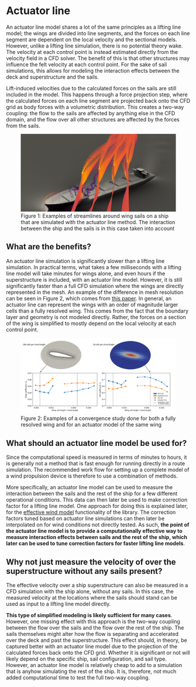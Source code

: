 # Actuator line

An actuator line model shares a lot of the same principles as a lifting line model; the wings are divided into line segments, and the forces on each line segment are dependent on the local velocity and the sectional models. However, unlike a lifting line simulation, there is no potential theory wake. The velocity at each control point is instead estimated directly from the velocity field in a CFD solver. The benefit of this is that other structures may influence the felt velocity at each control point. For the sake of sail simulations, this allows for modeling the interaction effects between the deck and superstructure and the sails.

Lift-induced velocities due to the calculated forces on the sails are still included in the model. This happens through a force projection step, where the calculated forces on each line segment are projected back onto the CFD grid as body forces with a volumetric distribution. This creates a two-way coupling: the flow to the sails are affected by anything else in the CFD domain, and the flow over all other structures are affected by the forces from the sails.

<figure>
    <img src="../static/actualtor_line_streamlines.png" alt="Actuator line streamlines">
    <figcaption>Figure 1: Examples of streamlines around wing sails on a ship that are simulated with the actuator line method. The interaction between the ship and the sails is in this case taken into account</figcaption>
</figure>

## What are the benefits?
An actuator line simulation is significantly slower than a lifting line simulation. In practical terms, what takes a few milliseconds with a lifting line model will take minutes for wings alone, and even hours if the superstructure is included, with an actuator line model. However, it is still significantly faster than a full CFD simulation where the wings are directly represented in the mesh. An example of the difference in mesh resolution can be seen in Figure 2, which comes from [this paper](https://www.researchgate.net/publication/374976524_Actuator_Line_for_Wind_Propulsion_Modelling). In general, an actuator line can represent the wings with an order of magnitude larger cells than a fully resolved wing. This comes from the fact that the boundary layer and geometry is not modeled directly. Rather, the forces on a section of the wing is simplified to mostly depend on the local velocity at each control point.

<figure>
    <img src="../static/al_mesh_resolution.png" alt="Actuator line mesh resolution">
    <figcaption>Figure 2: Examples of a convergence study done for both a fully resolved wing and for an actuator model of the same wing </figcaption>
</figure>

## What should an actuator line model be used for?

Since the computational speed is measured in terms of minutes to hours, it is generally not a method that is fast enough for running directly in a route simulation. The recommended work flow for setting up a complete model of a wind propulsion device is therefore to use a combination of methods.

More specifically, an actuator line model can be used to measure the interaction between the sails and the rest of the ship for a few different operational conditions. This data can then later be used to make correction factor for a lifting line model. One approach for doing this is explained later, for the [effective wind model](../utils/wind_model.md) functionality of the library. The correction factors tuned based on actuator line simulations can then later be interpolated on for wind conditions not directly tested. As such, **the point of the actuator line model is to provide a computationally effective way to measure interaction effects between sails and the rest of the ship, which later can be used to tune correction factors for faster lifting line models**.

## Why not just measure the velocity of over the superstructure without any sails present?

The effective velocity over a ship superstructure can also be measured in a CFD simulation with the ship alone, without any sails. In this case, the measured velocity at the locations where the sails should stand can be used as input to  a lifting line model directly.

**This type of simplified modeling is likely sufficient for many cases**. However, one missing effect with this approach is the two-way coupling between the flow over the sails and the flow over the rest of the ship. The sails themselves might alter how the flow is separating and accelerated over the deck and past the superstructure. This effect should, in theory, be captured better with an actuator line model due to the projection of the calculated forces back onto the CFD grid. Whether it is significant or not will likely depend on the specific ship, sail configuration, and sail type. However, an actuator line model is relatively cheap to add to a simulation that is anyhow simulating the rest of the ship. It is, therefore, not much added computational time to test the full two-way coupling.
